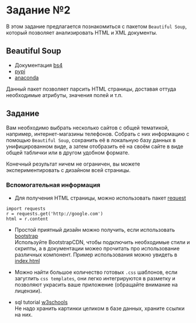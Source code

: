 # Задание №2

В этом задание предлагается познакомиться с пакетом `Beautiful Soup`, который позволяет анализировать HTML и XML документы.

## Beautiful Soup

- Документация [bs4](https://beautiful-soup-4.readthedocs.io/en/latest/)
- [pypi](https://pypi.org/project/beautifulsoup4/)
- [anaconda](https://anaconda.org/anaconda/beautifulsoup4)

Данный пакет позволяет парсить HTML страницы, доставая оттуда необходимые атрибуты, значения полей и т.п.

## Задание

Вам необходимо выбрать несколько сайтов с общей тематикой, например, интернет-магазины телефонов.
Собрать с них информацию с помощью `Beautiful Soup`, сохранить её в локальную базу данных в унифицированном виде, а затем отобразить её на своём сайте в виде общей таблички или в другом удобном формате.

Конечный результат ничем не ограничен, вы можете экспериментировать с дизайном всей страницы.

### Вспомогательная информация

- Для получения HTML страницы, можно использовать пакет [request](https://requests.readthedocs.io/en/master/user/quickstart/)

```(python)
import requests
r = requests.get('http://google.com')
html = r.content
```

- Простой приятный дизайн можно получить, если использовать [bootstrap](https://getbootstrap.com/)  
Используйте BootstrapCDN, чтобы подключить необходимые стили и скрипты, а в документации можео прочитать про использование различных компонент. Пример использования можно увидеть в [index.html](assignment_2/client/index.html)

- Можно найти большое количество готовых `.css` шаблонов, если загуглить `css templates`, они легко интегрируются в разметку и позволяют украсить ваше приложение (обращайте внимание на лицензии).

- sql tutorial [w3schools](https://www.w3schools.com/sql/)  
Не надо хранить картинки целиком в базе данных, храните ссылки на них.
